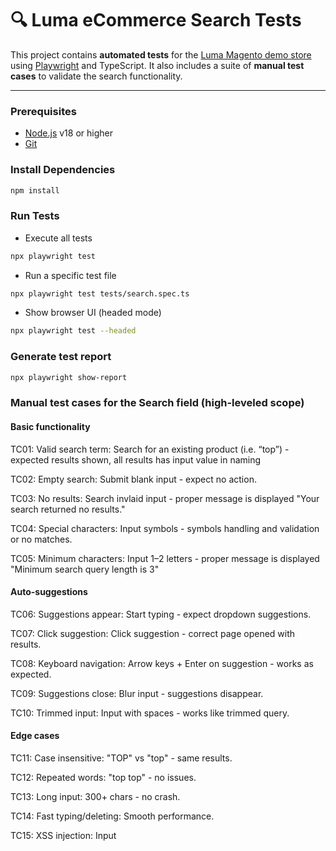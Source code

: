 # 🔍 Luma eCommerce Search Tests

This project contains **automated tests** for the [Luma Magento demo store](https://magento.softwaretestingboard.com) using [Playwright](https://playwright.dev/) and TypeScript. It also includes a suite of **manual test cases** to validate the search functionality.

---

### Prerequisites

- [Node.js](https://nodejs.org/en/) v18 or higher
- [Git](https://git-scm.com/)

### Install Dependencies

```bash
npm install
```
### Run Tests

- Execute all tests
```bash
npx playwright test
```

- Run a specific test file
```bash
npx playwright test tests/search.spec.ts
```

- Show browser UI (headed mode)
```bash
npx playwright test --headed
```
### Generate test report
```bash
npx playwright show-report
```

### Manual test cases for the Search field (high-leveled scope)

#### Basic functionality
TC01: Valid search term: Search for an existing product (i.e. “top”) - expected results shown, all results has input value in naming

TC02: Empty search: Submit blank input - expect no action.

TC03: No results: Search invlaid input - proper message is displayed "Your search returned no results."

TC04: Special characters: Input symbols - symbols handling and validation or no matches.

TC05: Minimum characters: Input 1–2 letters - proper message is displayed "Minimum search query length is 3"

#### Auto-suggestions
TC06: Suggestions appear: Start typing - expect dropdown suggestions.

TC07: Click suggestion: Click suggestion - correct page opened with results.

TC08: Keyboard navigation: Arrow keys + Enter on suggestion - works as expected.

TC09: Suggestions close: Blur input - suggestions disappear.

TC10: Trimmed input: Input with spaces - works like trimmed query.

#### Edge cases
TC11: Case insensitive: "TOP" vs "top" - same results.

TC12: Repeated words: "top top" - no issues.

TC13: Long input: 300+ chars - no crash.

TC14: Fast typing/deleting: Smooth performance.

TC15: XSS injection: Input <script> - no code execution.

#### Navigation & consistency
TC16: From different pages: Search works from all pages.

TC17: URL includes query: URL includes ?q= after search.

TC18: Direct URL: Open search result page directly by URL.

TC19: Back button: Back to previous search or page.

TC20: Responsive: Works on desktop, tablet, and mobile.
